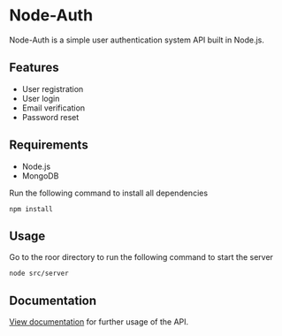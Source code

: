 # Node-Auth
Node-Auth is a simple user authentication system API built in Node.js.

## Features
- User registration
- User login
- Email verification
- Password reset

## Requirements
- Node.js
- MongoDB

Run the following command to install all dependencies

```
npm install
```

## Usage
Go to the roor directory to run the following command to start the server

```
node src/server
```

## Documentation
[View documentation](https://tapcapitals.com) for further usage of the API.
